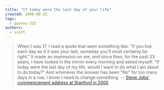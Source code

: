 ```yaml
---
title: "If today were the last day of your life"
created: 2006-08-25
tags: 
  - quotes-332
authors: 
  - scott
---
```


> When I was 17, I read a quote that went something like: "If you live each day as if it was your last, someday you'll most certainly be right." It made an impression on me, and since then, for the past 33 years, I have looked in the mirror every morning and asked myself: "If today were the last day of my life, would I want to do what I am about to do today?" And whenever the answer has been "No" for too many days in a row, I know I need to change something. \-- [Steve Jobs' commencement address at Stanford in 2005](http://news-service.stanford.edu/news/2005/june15/jobs-061505.html)
